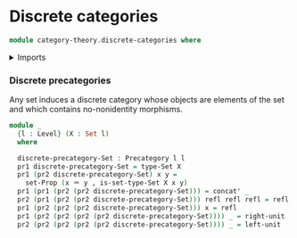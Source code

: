 # Discrete categories

```agda
module category-theory.discrete-categories where
```

<details><summary>Imports</summary>

```agda
open import category-theory.precategories

open import foundation.dependent-pair-types
open import foundation.identity-types
open import foundation.sets
open import foundation.universe-levels
```

</details>

### Discrete precategories

Any set induces a discrete category whose objects are elements of the set and
which contains no-nonidentity morphisms.

```agda
module _
  {l : Level} (X : Set l)
  where

  discrete-precategory-Set : Precategory l l
  pr1 discrete-precategory-Set = type-Set X
  pr1 (pr2 discrete-precategory-Set) x y =
    set-Prop (x ＝ y , is-set-type-Set X x y)
  pr1 (pr1 (pr2 (pr2 discrete-precategory-Set))) = concat' _
  pr2 (pr1 (pr2 (pr2 discrete-precategory-Set))) refl refl refl = refl
  pr1 (pr2 (pr2 (pr2 discrete-precategory-Set))) x = refl
  pr1 (pr2 (pr2 (pr2 (pr2 discrete-precategory-Set)))) _ = right-unit
  pr2 (pr2 (pr2 (pr2 (pr2 discrete-precategory-Set)))) _ = left-unit
```
